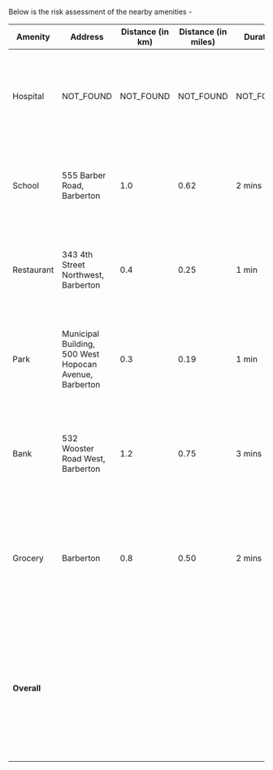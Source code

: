 Below is the risk assessment of the nearby amenities -

| Amenity    | Address                                        | Distance (in km) | Distance (in miles) | Duration | Risk Score | Rationale                                                                                     |
|------------|------------------------------------------------|------------------|---------------------|----------|------------|-----------------------------------------------------------------------------------------------|
| Hospital   | NOT_FOUND                                      | NOT_FOUND        | NOT_FOUND           | NOT_FOUND| 10         | The lack of a nearby hospital poses a significant risk in emergencies, severely affecting desirability. |
| School     | 555 Barber Road, Barberton                     | 1.0              | 0.62                | 2 mins   | 3          | The proximity to a school within 1 km is beneficial for families, enhancing property value and appeal. |
| Restaurant | 343 4th Street Northwest, Barberton            | 0.4              | 0.25                | 1 min    | 1          | The restaurant within close proximity is favorable, encouraging social activities and convenience. |
| Park       | Municipal Building, 500 West Hopocan Avenue, Barberton | 0.3       | 0.19                | 1 min    | 1          | The nearby park offers recreational opportunities, increasing desirability for families and nature enthusiasts. |
| Bank       | 532 Wooster Road West, Barberton               | 1.2              | 0.75                | 3 mins   | 4          | Access to financial services is convenient, though a slightly farther distance may add minor inconvenience. |
| Grocery    | Barberton                                      | 0.8              | 0.50                | 2 mins   | 2          | Having a grocery store within close proximity ensures convenience for daily shopping needs, reducing living costs. |
| **Overall**|                                                |                  |                     |          | **5.2**    | The absence of a hospital presents a considerable risk; however, other essential amenities like education, dining, leisure, and shopping are highly accessible, enhancing overall appeal. |

